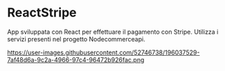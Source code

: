 # ReactStripe

App sviluppata con React per effettuare il pagamento con Stripe.
Utilizza i servizi presenti nel progetto Nodecommerceapi.

https://user-images.githubusercontent.com/52746738/196037529-7af48d6a-9c2a-4966-97c4-96472b926fac.png
